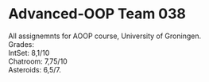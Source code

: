# Advanced-OOP Team 038
All assignemnts for AOOP course, University of Groningen.
<br/>
Grades: <br/>
IntSet: 8,1/10 <br/>
Chatroom: 7,75/10 <br/>
Asteroids: 6,5/7.
